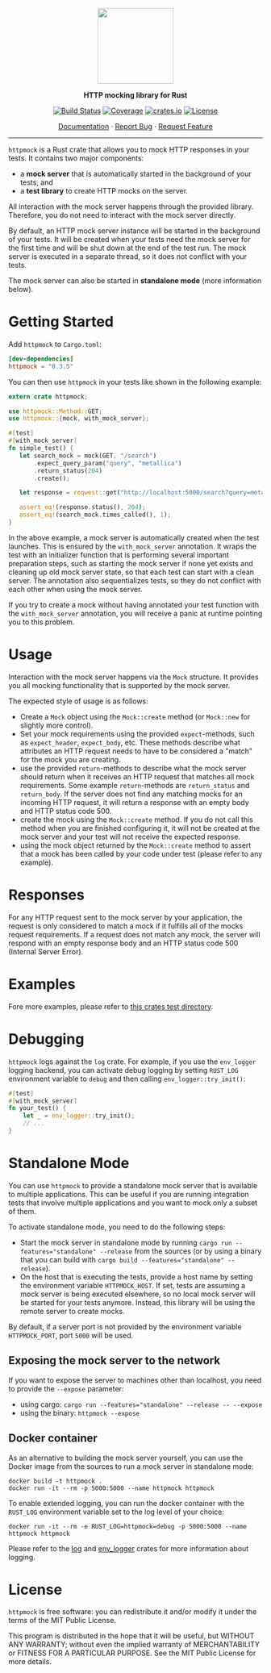 <p align="center"><img height="150" src="https://raw.githubusercontent.com/alexliesenfeld/httpmock/master/banner.png"></p>
<p align="center"><b>HTTP mocking library for Rust</b></p>
<div align="center">
    
[![Build Status](https://dev.azure.com/alexliesenfeld/httpmock/_apis/build/status/alexliesenfeld.httpmock?branchName=multiserver)](https://dev.azure.com/alexliesenfeld/httpmock/_build/latest?definitionId=2&branchName=multiserver)
[![Coverage](https://codecov.io/github/alexliesenfeld/httpmock/coverage.svg?branch=multiserver)](https://codecov.io/gh/alexliesenfeld/httpmock/)
[![crates.io](https://img.shields.io/crates/v/httpmock.svg)](https://cloud.docker.com/repository/docker/dessalines/lemmy/)
[![License](https://img.shields.io/github/license/alexliesenfeld/httpmock.svg)](LICENSE)

</div>

<p align="center">
    <a href="https://docs.rs/httpmock/">Documentation</a>
    ·
    <a href="https://github.com/alexliesenfeld/httpmock/issues">Report Bug</a>
    ·
    <a href="https://github.com/alexliesenfeld/httpmock/issues">Request Feature</a>
</p>

---
`httpmock` is a Rust crate that allows you to mock HTTP responses in your tests. It contains two major components:

* a **mock server** that is automatically started in the background of your tests, and
* a **test library** to create HTTP mocks on the server.

All interaction with the mock server happens through the provided library. Therefore, you do
not need to interact with the mock server directly.

By default, an HTTP mock server instance will be started in the background of
your tests. It will be created when your tests need the mock server for the first
time and will be shut down at the end of the test run. The mock server is executed in a
separate thread, so it does not conflict with your tests.

The mock server can also be started in **standalone mode** (more information below).

# Getting Started
Add `httpmock` to `Cargo.toml`:

```toml
[dev-dependencies]
httpmock = "0.3.5"
```

You can then use `httpmock` in your tests like shown in the following example:
```rust
extern crate httpmock;

use httpmock::Method::GET;
use httpmock::{mock, with_mock_server};

#[test]
#[with_mock_server]
fn simple_test() {
   let search_mock = mock(GET, "/search")
       .expect_query_param("query", "metallica")
       .return_status(204)
       .create();

   let response = reqwest::get("http://localhost:5000/search?query=metallica").unwrap();

   assert_eq!(response.status(), 204);
   assert_eq!(search_mock.times_called(), 1);
}
```
In the above example, a mock server is automatically created when the test launches.
This is ensured by the `with_mock_server`
annotation. It wraps the test with an initializer function that is performing several important
preparation steps, such as starting the mock server if none yet exists
and cleaning up old mock server state, so that each test can start with
a clean server. The annotation also sequentializes tests, so
they do not conflict with each other when using the mock server.

If you try to create a mock without having annotated your test function
with the `with_mock_server` annotation,
you will receive a panic at runtime pointing you to this problem.

# Usage
Interaction with the mock server happens via the `Mock` structure.
It provides you all mocking functionality that is supported by the mock server.

The expected style of usage is as follows:
* Create a `Mock` object using the
`Mock::create` method
(or `Mock::new` for slightly more control).
* Set your mock requirements using the provided `expect`-methods, such as `expect_header`, `expect_body`, etc. These
methods describe what attributes an HTTP request needs to have to be considered a "match" for the mock you are creating.
* use the provided `return`-methods to describe what the mock server should return when it receives
an HTTP request that matches all mock requirements. Some example `return`-methods are `return_status` and `return_body`.
If the server does not find any matching mocks for an incoming HTTP request, it will return a response with an empty
body and HTTP status code 500.
* create the mock using the `Mock::create` method. If you do
not call this method when you are finished configuring it, it will not be created at the mock
server and your test will not receive the expected response.
* using the mock object returned by the `Mock::create` method
to assert that a mock has been called by your code under test (please refer to any example).

# Responses
For any HTTP request sent to the mock server by your application, the request is only
considered to match a mock if it fulfills all of the mocks request requirements.
If a request does not match any mock, the server will respond with an empty response body
and an HTTP status code 500 (Internal Server Error).

# Examples
Fore more examples, please refer to
[this crates test directory](https://github.com/alexliesenfeld/httpmock/blob/master/tests/integration_tests.rs ).

# Debugging
`httpmock` logs against the `log` crate. For example, if you use the `env_logger` logging backend, you can activate
debug logging by setting `RUST_LOG` environment variable to `debug` and then calling
`env_logger::try_init()`:
```rust
#[test]
#[with_mock_server]
fn your_test() {
    let _ = env_logger::try_init();
    // ...
}
```

# Standalone Mode
You can use `httpmock` to provide a standalone mock server that is available to multiple
applications. This can be useful if you are running integration tests that involve
multiple applications and you want to mock only a subset of them.

To activate standalone mode, you need to do the following steps:
* Start the mock server in standalone mode by running `cargo run --features="standalone" --release` from the sources
(or by using a binary that you can build with `cargo build --features="standalone" --release`).
* On the host that is executing the tests, provide a host name by setting the environment variable
`HTTPMOCK_HOST`. If set, tests are assuming a mock server is being executed elsewhere,
so no local mock server will be started for your tests anymore. Instead, this library will be using
the remote server to create mocks.

By default, if a server port is not provided by the environment variable
`HTTPMOCK_PORT`, port `5000` will be used.

## Exposing the mock server to the network
If you want to expose the server to machines other than localhost, you need to provide the
`--expose` parameter:
* using cargo: `cargo run --features="standalone" --release -- --expose`
* using the binary: `httpmock --expose`

## Docker container
As an alternative to building the mock server yourself, you can use the Docker image from
the sources to run a mock server in standalone mode:
```shell
docker build -t httpmock .
docker run -it --rm -p 5000:5000 --name httpmock httpmock
```

To enable extended logging, you can run the docker container with the `RUST_LOG` environment
variable set to the log level of your choice:
```shell
docker run -it --rm -e RUST_LOG=httpmock=debug -p 5000:5000 --name httpmock httpmock
```
Please refer to the [log](https://docs.rs/crate/log) and [env_logger](https://docs.rs/crate/env_logger) crates
for more information about logging.

# License
`httpmock` is free software: you can redistribute it and/or modify it under the terms of the MIT Public License.
 
This program is distributed in the hope that it will be useful, but WITHOUT ANY WARRANTY; without even the implied 
warranty of MERCHANTABILITY or FITNESS FOR A PARTICULAR PURPOSE. See the MIT Public License for more details.
